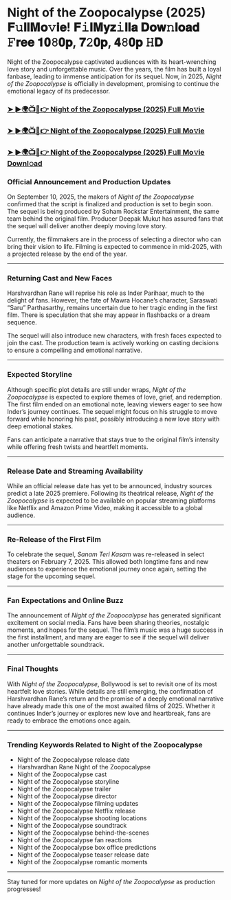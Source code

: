 # Night of the Zoopocalypse (2025) 𝐅𝚞𝐥𝐥𝐌𝐨𝚟𝐢𝐞! 𝐅𝚒𝐥𝐌𝐲𝐳𝚒𝐥𝐥𝐚 𝐃𝐨𝐰𝚗𝐥𝐨𝐚𝐝 𝙵𝐫𝐞𝐞 𝟏𝟎𝟾𝟎𝐩, 𝟕𝟸𝟎𝐩, 𝟒𝟾𝟎𝐩 𝙷𝐃

Night of the Zoopocalypse captivated audiences with its heart-wrenching love story and unforgettable music. Over the years, the film has built a loyal fanbase, leading to immense anticipation for its sequel. Now, in 2025, *Night of the Zoopocalypse* is officially in development, promising to continue the emotional legacy of its predecessor.

### [➤ ►🌍📺📱👉   Night of the Zoopocalypse (2025) F𝚞ll Mo𝚟ie](https://rb.gy/5773kt)

### [➤ ►🌍📺📱👉   Night of the Zoopocalypse (2025) F𝚞ll Mo𝚟ie](https://rb.gy/5773kt)

### [➤ ►🌍📺📱👉   Night of the Zoopocalypse (2025) F𝚞ll Mo𝚟ie Downl𝚘ad](https://rb.gy/5773kt)

### **Official Announcement and Production Updates**

On September 10, 2025, the makers of *Night of the Zoopocalypse* confirmed that the script is finalized and production is set to begin soon. The sequel is being produced by Soham Rockstar Entertainment, the same team behind the original film. Producer Deepak Mukut has assured fans that the sequel will deliver another deeply moving love story.

Currently, the filmmakers are in the process of selecting a director who can bring their vision to life. Filming is expected to commence in mid-2025, with a projected release by the end of the year.

---

### **Returning Cast and New Faces**

Harshvardhan Rane will reprise his role as Inder Parihaar, much to the delight of fans. However, the fate of Mawra Hocane’s character, Saraswati “Saru” Parthasarthy, remains uncertain due to her tragic ending in the first film. There is speculation that she may appear in flashbacks or a dream sequence.

The sequel will also introduce new characters, with fresh faces expected to join the cast. The production team is actively working on casting decisions to ensure a compelling and emotional narrative.

---

### **Expected Storyline**

Although specific plot details are still under wraps, *Night of the Zoopocalypse* is expected to explore themes of love, grief, and redemption. The first film ended on an emotional note, leaving viewers eager to see how Inder’s journey continues. The sequel might focus on his struggle to move forward while honoring his past, possibly introducing a new love story with deep emotional stakes.

Fans can anticipate a narrative that stays true to the original film’s intensity while offering fresh twists and heartfelt moments.

---

### **Release Date and Streaming Availability**

While an official release date has yet to be announced, industry sources predict a late 2025 premiere. Following its theatrical release, *Night of the Zoopocalypse* is expected to be available on popular streaming platforms like Netflix and Amazon Prime Video, making it accessible to a global audience.

---

### **Re-Release of the First Film**

To celebrate the sequel, *Sanam Teri Kasam* was re-released in select theaters on February 7, 2025. This allowed both longtime fans and new audiences to experience the emotional journey once again, setting the stage for the upcoming sequel.

---

### **Fan Expectations and Online Buzz**

The announcement of *Night of the Zoopocalypse* has generated significant excitement on social media. Fans have been sharing theories, nostalgic moments, and hopes for the sequel. The film’s music was a huge success in the first installment, and many are eager to see if the sequel will deliver another unforgettable soundtrack.

---

### **Final Thoughts**

With *Night of the Zoopocalypse*, Bollywood is set to revisit one of its most heartfelt love stories. While details are still emerging, the confirmation of Harshvardhan Rane’s return and the promise of a deeply emotional narrative have already made this one of the most awaited films of 2025. Whether it continues Inder’s journey or explores new love and heartbreak, fans are ready to embrace the emotions once again.

---

### **Trending Keywords Related to Night of the Zoopocalypse**

- Night of the Zoopocalypse release date  
- Harshvardhan Rane Night of the Zoopocalypse  
- Night of the Zoopocalypse cast  
- Night of the Zoopocalypse storyline  
- Night of the Zoopocalypse trailer  
- Night of the Zoopocalypse director  
- Night of the Zoopocalypse filming updates  
- Night of the Zoopocalypse Netflix release  
- Night of the Zoopocalypse shooting locations  
- Night of the Zoopocalypse soundtrack  
- Night of the Zoopocalypse behind-the-scenes  
- Night of the Zoopocalypse fan reactions  
- Night of the Zoopocalypse box office predictions  
- Night of the Zoopocalypse teaser release date  
- Night of the Zoopocalypse romantic moments  

---

Stay tuned for more updates on *Night of the Zoopocalypse* as production progresses!
